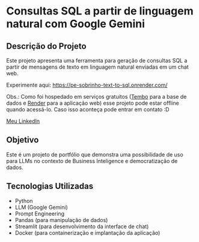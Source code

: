# Consultas SQL a partir de linguagem natural com Google Gemini

## Descrição do Projeto

Este projeto apresenta uma ferramenta para geração de consultas SQL a partir de mensagens de texto em linguagem natural enviadas em um chat web.

Experimente aqui:
https://pe-sobrinho-text-to-sql.onrender.com/

Obs.: Como foi hospedado em serviços gratuitos ([Tembo](https://tembo.io/) para a base de dados e [Render](https://render.com/) para a aplicação web) esse projeto pode estar offline quando acessá-lo. Caso isso aconteça pode entrar em contato :D

[Meu LinkedIn](https://www.linkedin.com/in/pedro-sobrinho-data/)

## Objetivo

Este é um projeto de portfólio que demonstra uma possibilidade de uso para LLMs no contexto de Business Inteligence e democratização de dados.

## Tecnologias Utilizadas

- Python
- LLM (Google Gemini)
- Prompt Engineering
- Pandas (para manipulação de dados)
- Streamlit (para desenvolvimento da interface de chat)
- Docker (para containerização e implantação da aplicação)